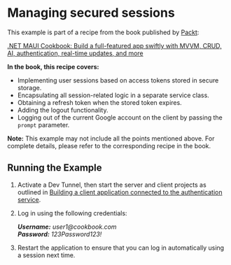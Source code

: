 # Managing secured sessions
This example is part of a recipe from the book published by [Packt](https://www.packtpub.com/en-us?utm_source=github):

[.NET MAUI Cookbook: Build a full-featured app swiftly with MVVM, CRUD, AI, authentication, real-time updates, and more](https://www.amazon.com/NET-MAUI-Cookbook-full-featured-authentication-ebook/dp/B0DHV34WQ5)

**In the book, this recipe covers:**
* Implementing user sessions based on access tokens stored in secure storage.
* Encapsulating all session-related logic in a separate service class.
* Obtaining a refresh token when the stored token expires.
* Adding the logout functionality.
* Logging out of the current Google account on the client by passing the `prompt` parameter.

**Note:** This example may not include all the points mentioned above. For complete details, please refer to the corresponding recipe in the book.

## Running the Example

1. Activate a Dev Tunnel, then start the server and client projects as outlined in [Building a client application connected to the authentication service](/Chapter05/c5-AuthenticationServiceAndClient#running-the-example).
2. Log in using the following credentials:

   _**Username:** user1@cookbook.com_  
   _**Password:** 123Password123!_

3. Restart the application to ensure that you can log in automatically using a session next time.
